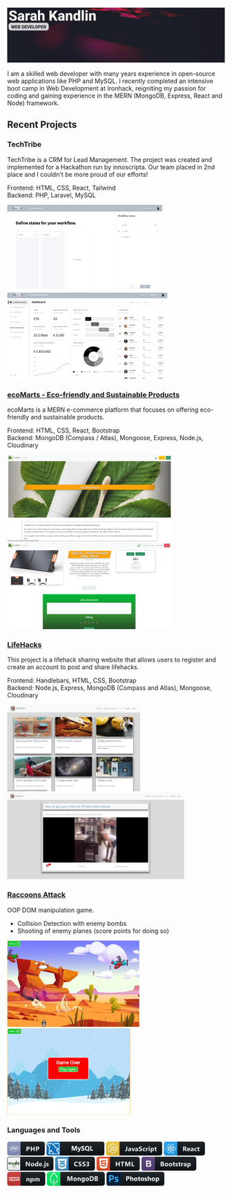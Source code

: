 ![Banner](iamsarah.png)

I am a skilled web developer with many years experience in open-source web applications like PHP and MySQL. I recently completed an intensive boot camp in Web Development at Ironhack, reigniting my passion for coding and gaining experience in the MERN (MongoDB, Express, React and Node) framework.

## Recent Projects

### TechTribe
TechTribe is a CRM for Lead Management. The project was created and implemented for a Hackathon run by innoscripta. Our team placed in 2nd place and I couldn't be more proud of our efforts!

Frontend: HTML, CSS, React, Tailwind  
Backend: PHP, Laravel, MySQL

<img src="projects/techtribe_definestates.png" height="200" /> <img src="projects/techtribe_dashboard.png" height="200" />

### [ecoMarts - Eco-friendly and Sustainable Products](https://ecomarts.netlify.app/)
ecoMarts is a MERN e-commerce platform that focuses on offering eco-friendly and sustainable products.

Frontend: HTML, CSS, React, Bootstrap  
Backend: MongoDB (Compass / Atlas), Mongoose, Express, Node.js, Cloudinary

<img src="projects/ecomarts001.png" height="200" /> <img src="projects/ecomarts002.png" height="200" />

### [LifeHacks](https://lifehacks.adaptable.app/)
This project is a lifehack sharing website that allows users to register and create an account to post and share lifehacks.

Frontend: Handlebars, HTML, CSS, Bootstrap  
Backend: Node.js, Express, MongoDB (Compass and Atlas), Mongoose, Cloudinary

<img src="projects/lifehacks002.png" height="200" /> <img src="projects/lifehacks003.png" height="200" />

### [Raccoons Attack](https://sarahk-coder.github.io/Game/)
OOP DOM manipulation game.

- Collision Detection with enemy bombs  
- Shooting of enemy planes (score points for doing so)

<img src="projects/raccoons_attack002.png" height="200" /> <img src="projects/raccoons_attack003.png" height="200" />

### Languages and Tools
![Image 1](./dev/languages/php.png)
![Image 2](./dev/misc/mysql.png)
![Image 3](./dev/languages/js.png)
![Image 4](./dev/frameworks/react.png)
![Image 5](./dev/frameworks/nodejs.png)
![Image 6](./dev/languages/css3.png)
![Image 7](./dev/languages/html.png)
![Image 8](./dev/frameworks/bootstrap.png)
![Image 9](./dev/services/npm.png)
![Image 10](./dev/misc/mongodb.png)
![Image 11](./dev/misc/photoshop.png)
